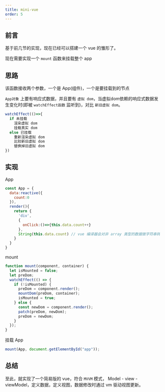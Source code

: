 ```yaml
---
title: mini-vue
order: 5
---
```


## 前言

基于前几节的实现，现在已经可以搭建一个 vue 的雏形了。

现在需要实现一个 `mount` 函数来挂载整个 app

## 思路

该函数接收两个参数，一个是 App(组件)，一个是要挂载到的节点

`App对象` 上要有响应式数据，并且要有 `虚拟 dom`，当虚拟dom依赖的响应式数据发生变化时(即被 `watchEffect函数` 监听到)，对比 `新旧虚拟 dom`。

```js
watchEffect(()=>{
  if 未挂载
    渲染虚拟 dom
    挂载真实 dom
  else 已挂载
    重新渲染虚拟 dom
    比较新旧虚拟 dom
    替换掉旧虚拟 dom
})
```

## 实现

App

```js
const App = {
  data:reactive({
    count:0
  }),
  render(){
    return {
      'div',
      {
        onClick:()=>{this.data.count++}
      },
      String(this.data.count) // vue 编译器会对非 array 类型的数据做字符串转换
    }
  }
}
```

mount

```js
function mount(component, container) {
  let isMounted = false;
  let preDom;
  watchEffect(() => {
    if (!isMounted) {
      preDom = component.render();
      mountDom(preDom, container);
      isMounted = true;
    } else {
      const newDom = component.render();
      patch(preDom, newDom);
      preDom = newDom;
    }
  });
}
```

挂载 App

```js
mount(App, document.getElementById("app"));
```

## 总结

至此，就实现了一个简易版的 vue，符合 `MVVM` 模式， Model - view - viewModel，定义数据，定义视图，数据修改时通过 vm 驱动视图更新。
